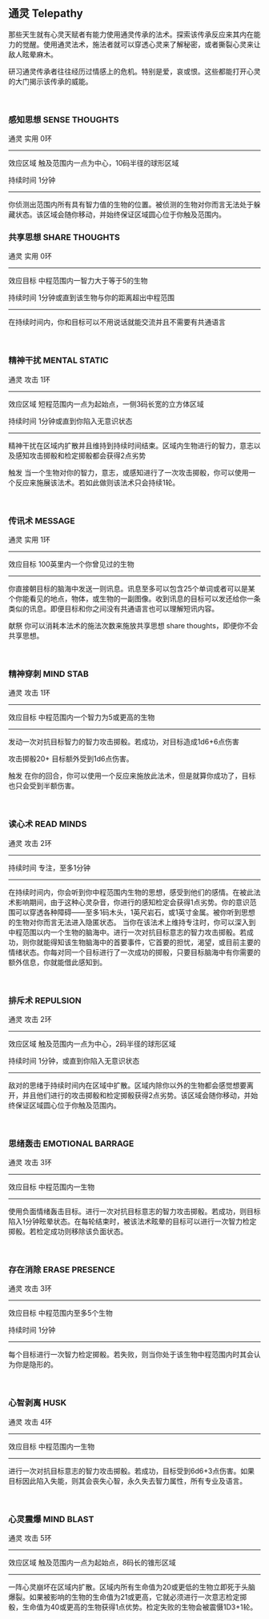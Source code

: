 ## 通灵 Telepathy

那些天生就有心灵天赋者有能力使用通灵传承的法术。探索该传承反应来其内在能力的觉醒。使用通灵法术，施法者就可以穿透心灵来了解秘密，或者撕裂心灵来让敌人眩晕麻木。

研习通灵传承者往往经历过情感上的危机。特别是爱，哀或恨。这些都能打开心灵的大门揭示该传承的威能。

 

### 感知思想 SENSE THOUGHTS

通灵 实用 0环

------------------------------------------------------------------------

效应区域 触及范围内一点为中心，10码半径的球形区域

持续时间 1分钟

------------------------------------------------------------------------

你侦测出范围内所有具有智力值的生物的位置。被侦测的生物对你而言无法处于躲藏状态。该区域会随你移动，并始终保证区域圆心位于你触及范围内。

### 共享思想 SHARE THOUGHTS

通灵 实用 0环

------------------------------------------------------------------------

效应目标 中程范围内一智力大于等于5的生物

持续时间 1分钟或直到该生物与你的距离超出中程范围

------------------------------------------------------------------------

在持续时间内，你和目标可以不用说话就能交流并且不需要有共通语言

 

### 精神干扰 MENTAL STATIC

通灵 攻击 1环

------------------------------------------------------------------------

效应区域 短程范围内一点为起始点，一侧3码长宽的立方体区域

持续时间 1分钟或直到你陷入无意识状态

------------------------------------------------------------------------

精神干扰在区域内扩散并且维持到持续时间结束。区域内生物进行的智力，意志以及感知攻击掷骰和检定掷骰都会获得2点劣势

触发
当一个生物对你的智力，意志，或感知进行了一次攻击掷骰，你可以使用一个反应来施展该法术。若如此做则该法术只会持续1轮。

 

### 传讯术 MESSAGE

通灵 实用 1环

------------------------------------------------------------------------

效应目标 100英里内一个你曾见过的生物

------------------------------------------------------------------------

你直接朝目标的脑海中发送一则讯息。讯息至多可以包含25个单词或者可以是某个你能看见的地点，物体，或生物的一副图像。收到讯息的目标可以发还给你一条类似的讯息。即便目标和你之间没有共通语言也可以理解短讯内容。

献祭 你可以消耗本法术的施法次数来施放共享思想 share
thoughts，即便你不会共享思想。

 

### 精神穿刺 MIND STAB

通灵 攻击 1环

------------------------------------------------------------------------

效应目标 中程范围内一个智力为5或更高的生物

------------------------------------------------------------------------

发动一次对抗目标智力的智力攻击掷骰。若成功，对目标造成1d6+6点伤害

攻击掷骰20+ 目标额外受到1d6点伤害。

触发
在你的回合，你可以使用一个反应来施放此法术，但是就算你成功了，目标也只会受到半额伤害。

 

### 读心术 READ MINDS

通灵 攻击 2环

------------------------------------------------------------------------

持续时间 专注，至多1分钟

------------------------------------------------------------------------

在持续时间内，你会听到你中程范围内生物的思想，感受到他们的感情。在被此法术影响期间，由于这种心灵杂音，你进行的感知检定会获得1点劣势。你的意识范围可以穿透各种障碍——至多1码木头，1英尺岩石，或1英寸金属。被你听到思想的生物对你而言无法进入隐匿状态。
当你在该法术上维持专注时，你可以深入到中程范围以内一个生物的脑海中。进行一次对抗目标意志的智力攻击掷骰。若成功，则你就能得知该生物脑海中的首要事件，它首要的担忧，渴望，或目前主要的情绪状态。你每对同一个目标进行了一次成功的掷骰，只要目标脑海中有你需要的额外信息，你就能借此感知到。

 

### 排斥术 REPULSION

通灵 攻击 2环

------------------------------------------------------------------------

效应区域 触及范围内一点为中心，2码半径的球形区域

持续时间 1分钟，或直到你陷入无意识状态

------------------------------------------------------------------------

敌对的思绪于持续时间内在区域中扩散。区域内除你以外的生物都会感觉想要离开，并且他们进行的攻击掷骰和检定掷骰获得2点劣势。该区域会随你移动，并始终保证区域圆心位于你触及范围内。

 

### 思绪轰击 EMOTIONAL BARRAGE

通灵 攻击 3环

------------------------------------------------------------------------

效应目标 中程范围内一生物

------------------------------------------------------------------------

使用负面情绪轰击目标。进行一次对抗目标意志的智力攻击掷骰。若成功，则目标陷入1分钟眩晕状态。在每轮结束时，被该法术眩晕的目标可以进行一次智力检定掷骰。若检定成功则移除该负面状态。

 

### 存在消除 ERASE PRESENCE

通灵 攻击 3环

------------------------------------------------------------------------

效应目标 中程范围内至多5个生物

持续时间 1分钟

------------------------------------------------------------------------

每个目标进行一次智力检定掷骰。若失败，则当你处于该生物中程范围内时其会认为你是隐形的。

 

### 心智剥离 HUSK

通灵 攻击 4环

------------------------------------------------------------------------

效应目标 中程范围内一生物

------------------------------------------------------------------------

进行一次对抗目标意志的智力攻击掷骰。若成功，目标受到6d6+3点伤害。如果目标因此陷入失能，则其会丧失心智，永久失去智力属性，所有专业及语言。

 

### 心灵震爆 MIND BLAST

通灵 攻击 5环

------------------------------------------------------------------------

效应区域 触及范围内一点为起始点，8码长的锥形区域

------------------------------------------------------------------------

一阵心灵崩坏在区域内扩散。区域内所有生命值为20或更低的生物立即死于头脑爆裂。如果被影响的生物的生命值为21或更高，它就必须进行一次意志检定掷骰，生命值为40或更高的生物获得1点优势。检定失败的生物会被震慑1D3+1轮。
